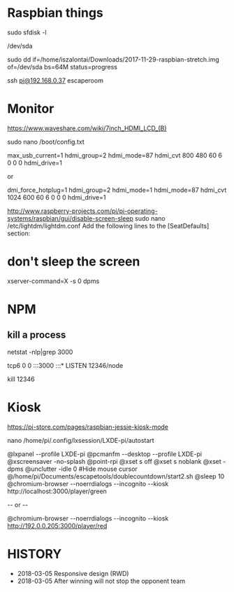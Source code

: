 # Raspbian things

sudo sfdisk -l

/dev/sda

sudo dd if=/home/iszalontai/Downloads/2017-11-29-raspbian-stretch.img of=/dev/sda bs=64M status=progress


ssh pi@192.168.0.37
escaperoom

# Monitor

https://www.waveshare.com/wiki/7inch_HDMI_LCD_(B)

sudo nano /boot/config.txt


max_usb_current=1
hdmi_group=2
hdmi_mode=87
hdmi_cvt 800 480 60 6 0 0 0
hdmi_drive=1

or

dmi_force_hotplug=1
hdmi_group=2
hdmi_mode=1
hdmi_mode=87
hdmi_cvt 1024 600 60 6 0 0 0
hdmi_drive=1


http://www.raspberry-projects.com/pi/pi-operating-systems/raspbian/gui/disable-screen-sleep
sudo nano /etc/lightdm/lightdm.conf
Add the following lines to the [SeatDefaults] section: 

# don't sleep the screen
xserver-command=X -s 0 dpms

# NPM

## kill a process
netstat -nlp|grep 3000

tcp6       0      0 :::3000                 :::*                    LISTEN      12346/node

kill 12346

# Kiosk
https://pi-store.com/pages/raspbian-jessie-kiosk-mode

nano /home/pi/.config/lxsession/LXDE-pi/autostart

@lxpanel --profile LXDE-pi
@pcmanfm --desktop --profile LXDE-pi
@xscreensaver -no-splash
@point-rpi
@xset s off
@xset s noblank
@xset -dpms
@unclutter -idle 0 #Hide mouse cursor
@/home/pi/Documents/escapetools/doublecountdown/start2.sh
@sleep 10
@chromium-browser --noerrdialogs --incognito --kiosk http://localhost:3000/player/green

-- or --

@chromium-browser --noerrdialogs --incognito --kiosk http://192.0.0.205:3000/player/red


# HISTORY

* 2018-03-05 Responsive design (RWD)
* 2018-03-05 After winning will not stop the opponent team

